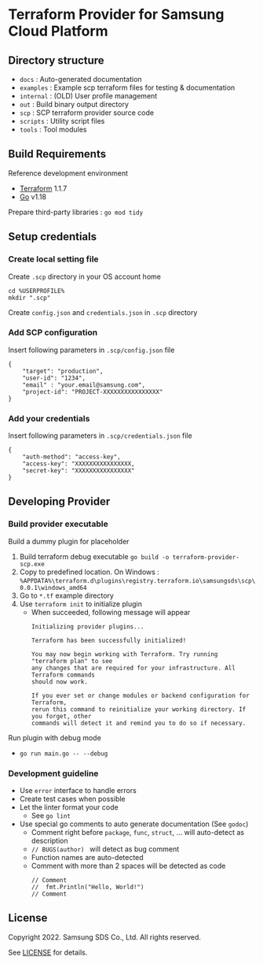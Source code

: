 # Terraform Provider for Samsung Cloud Platform

## Directory structure

- `docs` : Auto-generated documentation
- `examples` : Example scp terraform files for testing & documentation
- `internal` : (OLD) User profile management
- `out` : Build binary output directory
- `scp` : SCP terraform provider source code
- `scripts` : Utility script files
- `tools` : Tool modules

## Build Requirements

Reference development environment

- [Terraform](https://www.terraform.io) 1.1.7
- [Go](https://go.dev) v1.18

Prepare third-party libraries : `go mod tidy`

## Setup credentials

### Create local setting file

Create `.scp` directory in your OS account home

```
cd %USERPROFILE%
mkdir ".scp"
```

Create `config.json` and `credentials.json` in `.scp` directory

### Add SCP configuration

Insert following parameters in `.scp/config.json` file

```
{
    "target": "production",
    "user-id": "1234",
    "email" : "your.email@samsung.com",
    "project-id": "PROJECT-XXXXXXXXXXXXXXXX"
}
```

### Add your credentials

Insert following parameters in `.scp/credentials.json` file

```
{
    "auth-method": "access-key",
    "access-key": "XXXXXXXXXXXXXXXX,
    "secret-key": "XXXXXXXXXXXXXXXX"
}
```

## Developing Provider

### Build provider executable

Build a dummy plugin for placeholder
 1. Build terraform debug executable `go build -o terraform-provider-scp.exe`
 2. Copy to predefined location. On Windows : `%APPDATA%\terraform.d\plugins\registry.terraform.io\samsungsds\scp\0.0.1\windows_amd64`
 3. Go to `*.tf` example directory
 4. Use `terraform init` to initialize plugin
    * When succeeded, following message will appear
      ```
      Initializing provider plugins...

      Terraform has been successfully initialized!

      You may now begin working with Terraform. Try running "terraform plan" to see
      any changes that are required for your infrastructure. All Terraform commands
      should now work.

      If you ever set or change modules or backend configuration for Terraform,
      rerun this command to reinitialize your working directory. If you forget, other
      commands will detect it and remind you to do so if necessary.
      ```

Run plugin with debug mode
 * `go run main.go -- --debug`


### Development guideline

 * Use `error` interface to handle errors
 * Create test cases when possible
 * Let the linter format your code
   * See `go lint`
 * Use special go comments to auto generate documentation (See `godoc`)
   * Comment right before `package`, `func`, `struct`, ... will auto-detect as description
   * `// BUGS(author) ` will detect as bug comment
   * Function names are auto-detected
   * Comment with more than 2 spaces will be detected as code
     ```
     // Comment
     //  fmt.Println("Hello, World!")
     // Comment
     ```


## License

Copyright 2022. Samsung SDS Co., Ltd. All rights reserved.

See [LICENSE](LICENSE) for details.

